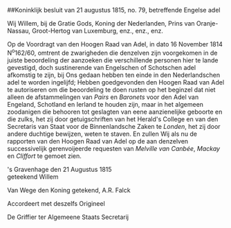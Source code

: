 <meta http-equiv='Content-Type' content='text/html; charset=utf-8' />

##Koninklijk besluit van 21 augustus 1815, no. 79, betreffende Engelse adel

Wij Willem, bij de Gratie Gods, Koning der Nederlanden, Prins van Oranje-Nassau, Groot-Hertog van Luxemburg, enz., enz., enz.

Op de Voordragt van den Hoogen Raad van Adel, in dato 16 November 1814 N<sup>o</sup>162/60, omtrent de zwarigheden die denzelven zijn voorgekomen in de juiste beoordeling der aanzoeken die verschillende personen hier te lande gevestigd, doch sustinerende van Engelschen of Schotschen adel afkomstig te zijn, bij Ons gedaan hebben ten einde in den Nederlandschen adel te worden ingelijfd;
Hebben goedgevonden den Hoogen Raad van Adel te autoriseren om die beoordeling te doen rusten op het beginzel dat niet alleen de afstammelingen van *Pairs* en *Baronets* voor den Adel van Engeland, Schotland en Ierland te houden zijn, maar in het algemeen zoodanigen die behooren tot geslagten van eene aanzienelijke geboorte en die zulks, het zij door getuigschriften van het Herald's College en van den Secretaris van Staat voor de Binnenlandsche Zaken te *Londen*, het zij door andere duchtige bewijzen, weten te staven. En zullen Wij als nu de rapporten van den Hoogen Raad van Adel op de aan denzelven successivelijk gerenvoijeerde requesten van *Melville van Canbée*, *Mackay* en *Cliffort* te gemoet zien.   

's Gravenhage 
den 21 Augustus 1815  
geteekend Willem  

Van Wege den Koning getekend, 
A.R. Falck   

Accordeert met deszelfs Origineel 

De Griffier ter Algemeene Staats Secretarij
